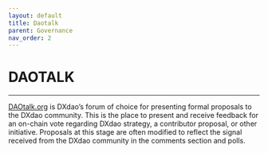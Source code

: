 ```yaml
---
layout: default
title: Daotalk
parent: Governance
nav_order: 2
---
```


# DAOTALK

___

<a href="https://daotalk.org/c/dx-dao/15" target="_blank">DAOtalk.org</a> is DXdao’s forum of choice for presenting formal proposals to the DXdao community. This is the place to present and receive feedback for an on-chain vote regarding DXdao strategy, a contributor proposal, or other initiative. Proposals at this stage are often modified to reflect the signal received from the DXdao community in the comments section and polls.